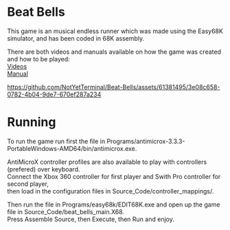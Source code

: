 # Beat Bells

This game is an musical endless runner which was made using the Easy68K simulator, and has been coded in 68K assembly.

There are both videos and manuals available on how the game was created and how to be played:  
[Videos](https://github.com/NotYetTerminal/Beat-Bells/tree/main/Videos)  
[Manual](https://github.com/NotYetTerminal/Beat-Bells/blob/main/Design_Doc/Beat-Bells-Game-Design-Document.pdf)

https://github.com/NotYetTerminal/Beat-Bells/assets/61381495/3e08c658-0782-4b04-9de7-670ef287a234  

# Running
To run the game run first the file in Programs/antimicrox-3.3.3-PortableWindows-AMD64/bin/antimicrox.exe. 

AntiMicroX controller profiles are also available to play with controllers (prefered) over keyboard.   
Connect the Xbox 360 controller for first player and Swith Pro controller for second player,  
then load in the configuration files in Source_Code/controller_mappings/.  

Then run the file in Programs/easy68k/EDIT68K.exe and open up the game file in Source_Code/beat_bells_main.X68.  
Press Assemble Source, then Execute, then Run and enjoy.  
